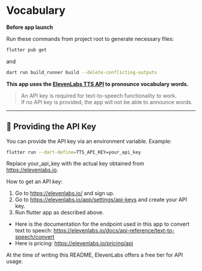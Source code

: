 # Vocabulary

**Before app launch**

Run these commands from project root to generate necessary files:

```bash
flutter pub get
```

and

```bash
dart run build_runner build --delete-conflicting-outputs
```

**This app uses the [ElevenLabs TTS API](https://elevenlabs.io/) to pronounce vocabulary words.**

> An API key is required for text-to-speech functionality to work.  
> If no API key is provided, the app will not be able to announce words.

---

## 🔑 Providing the API Key

You can provide the API key via an environment variable.
Example:

```bash
flutter run --dart-define=TTS_API_KEY=your_api_key
```
Replace your_api_key with the actual key obtained from https://elevenlabs.io.

How to get an API key:
1. Go to https://elevenlabs.io/ and sign up.
2. Go to https://elevenlabs.io/app/settings/api-keys and create your API key.
3. Run flutter app as described above.

- Here is the documentation for the endpoint used in this app to convert text to speech:  https://elevenlabs.io/docs/api-reference/text-to-speech/convert
- Here is pricing:
https://elevenlabs.io/pricing/api

At the time of writing this README, ElevenLabs offers a free tier for API usage.
